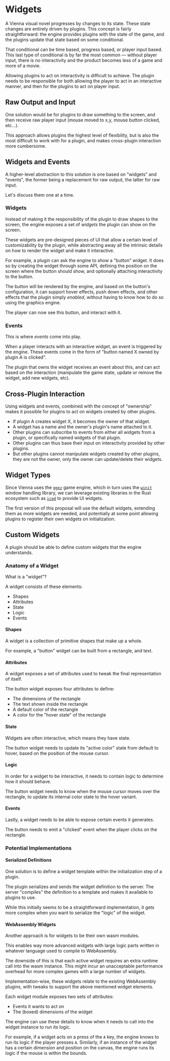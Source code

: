 # Widgets

A Vienna visual novel progresses by changes to its state. These state changes
are entirely driven by plugins. This concept is fairly straightforward: the
engine provides plugins with the state of the game, and the plugins update that
state based on some conditional.

That conditional can be time based, progress based, or player input based. This
last type of conditional is by far the most common — without player input, there
is no interactivity and the product becomes less of a game and more of a
movie.

Allowing plugins to act on interactivity is difficult to achieve. The plugin
needs to be responsible for both allowing the player to act in an interactive
manner, and then for the plugins to act on player input.

## Raw Output and Input

One solution would be for plugins to draw something to the screen, and then
receive raw player input (mouse moved to x,y, mouse button clicked, etc...).

This approach allows plugins the highest level of flexibility, but is also the
most difficult to work with for a plugin, and makes cross-plugin interaction
more cumbersome.

## Widgets and Events

A higher-level abstraction to this solution is one based on "widgets" and
"events", the former being a replacement for raw output, the latter for raw
input.

Let's discuss them one at a time.

### Widgets

Instead of making it the responsibility of the plugin to draw shapes to the
screen, the engine exposes a set of _widgets_ the plugin can show on the screen.

These widgets are pre-designed pieces of UI that allow a certain level of
customizability by the plugin, while abstracting away all the intrinsic details
on how to render the widget and make it interactive.

For example, a plugin can ask the engine to show a "button" widget. It does so
by creating the widget through some API, defining the position on the screen
where the button should show, and optionally attaching interactivity to the
button.

The button will be rendered by the engine, and based on the button's
configuration, it can support hover effects, push down effects, and other
effects that the plugin simply _enabled_, without having to know how to do so
using the graphics engine.

The player can now see this button, and interact with it.

### Events

This is where _events_ come into play.

When a player interacts with an interactive widget, an event is triggered by the
engine. These events come in the form of "button named X owned by plugin A is
clicked".

The plugin that owns the widget receives an event about this, and can act based
on the interaction (manipulate the game state, update or remove the widget, add
new widgets, etc).

## Cross-Plugin Interaction

Using widgets and events, combined with the concept of "ownership" makes it
possible for plugins to act on widgets created by other plugins.

- If plugin A creates widget X, it becomes the owner of that widget.
- A widget has a name and the owner's plugin's name attached to it.
- Other plugins can subscribe to events from either all widgets from a plugin,
  or specifically named widgets of that plugin.
- Other plugins can thus base their input on interactivity provided by other
  plugins.
- But other plugins cannot manipulate widgets created by other plugins, they are
  not the owner, only the owner can update/delete their widgets.

## Widget Types

Since Vienna uses the [`ggez`][] game engine, which in turn uses the [`winit`][]
window handling library, we can leverage existing libraries in the Rust
ecosystem such as [`iced`][] to provide UI widgets.

The first version of this proposal will use the default widgets, extending them
as more widgets are needed, and potentially at some point allowing plugins to
register their own widgets on initialization.

## Custom Widgets

A plugin should be able to define custom widgets that the engine understands.

### Anatomy of a Widget

What is a "widget"?

A widget consists of these elements:

- Shapes
- Attributes
- State
- Logic
- Events

#### Shapes

A widget is a collection of primitive shapes that make up a whole.

For example, a "button" widget can be built from a rectangle, and text.

#### Attributes

A widget exposes a set of attributes used to tweak the final representation of
itself.

The button widget exposes four attributes to define:

- The dimensions of the rectangle
- The text shown inside the rectangle
- A default color of the rectangle
- A color for the "hover state" of the rectangle

#### State

Widgets are often interactive, which means they have state.

The button widget needs to update its "active color" state from default to
hover, based on the position of the mouse cursor.

#### Logic

In order for a widget to be interactive, it needs to contain logic to determine
how it should behave.

The button widget needs to know when the mouse cursor moves over the rectangle,
to update its internal color state to the hover variant.

#### Events

Lastly, a widget needs to be able to expose certain events it generates.

The button needs to emit a "clicked" event when the player clicks on the
rectangle.

### Potential Implementations

#### Serialized Definitions

One solution is to define a widget template within the initialization step of a
plugin.

The plugin serializes and sends the widget definition to the server. The server
"compiles" the definition to a template and makes it available to plugins to
use.

While this initially seems to be a straightforward implementation, it gets more
complex when you want to serialize the "logic" of the widget.

#### WebAssembly Widgets

Another approach is for widgets to be their own wasm modules.

This enables way more advanced widgets with large logic parts written in
whatever language used to compile to WebAssembly.

The downside of this is that each active widget requires an extra runtime call
into the wasm instance. This might incur an unacceptable performance overhead
for more complex games with a large number of widgets.

Implementation-wise, these widgets relate to the existing WebAssembly plugins,
with tweaks to support the above mentioned widget elements.

Each widget module exposes two sets of attributes:

- Events it wants to act on
- The (boxed) dimensions of the widget

The engine can use these details to know when it needs to call into the widget
instance to run its logic.

For example, if a widget acts on a press of the `A` key, the engine knows to run
its logic if the player presses `A`. Similarly, if an instance of the widget has
a certain dimension and position on the canvas, the engine runs its logic if the
mouse is within the bounds.

[`ggez`]: https://github.com/ggez/ggez
[`winit`]: https://github.com/rust-windowing/winit
[`iced`]: https://github.com/hecrj/iced
